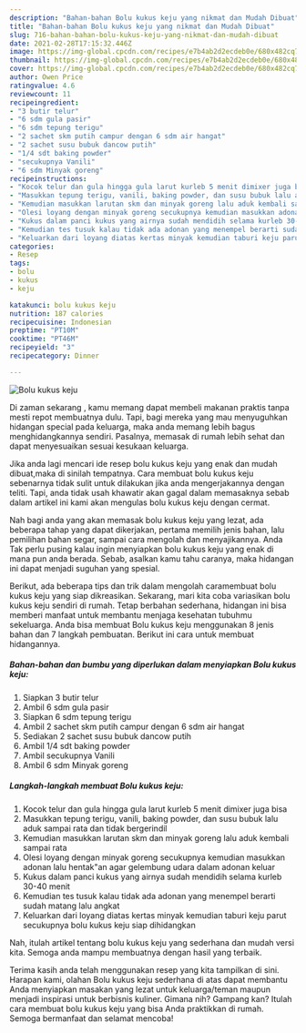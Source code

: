 ```yaml
---
description: "Bahan-bahan Bolu kukus keju yang nikmat dan Mudah Dibuat"
title: "Bahan-bahan Bolu kukus keju yang nikmat dan Mudah Dibuat"
slug: 716-bahan-bahan-bolu-kukus-keju-yang-nikmat-dan-mudah-dibuat
date: 2021-02-28T17:15:32.446Z
image: https://img-global.cpcdn.com/recipes/e7b4ab2d2ecdeb0e/680x482cq70/bolu-kukus-keju-foto-resep-utama.jpg
thumbnail: https://img-global.cpcdn.com/recipes/e7b4ab2d2ecdeb0e/680x482cq70/bolu-kukus-keju-foto-resep-utama.jpg
cover: https://img-global.cpcdn.com/recipes/e7b4ab2d2ecdeb0e/680x482cq70/bolu-kukus-keju-foto-resep-utama.jpg
author: Owen Price
ratingvalue: 4.6
reviewcount: 11
recipeingredient:
- "3 butir telur"
- "6 sdm gula pasir"
- "6 sdm tepung terigu"
- "2 sachet skm putih campur dengan 6 sdm air hangat"
- "2 sachet susu bubuk dancow putih"
- "1/4 sdt baking powder"
- "secukupnya Vanili"
- "6 sdm Minyak goreng"
recipeinstructions:
- "Kocok telur dan gula hingga gula larut kurleb 5 menit dimixer juga bisa"
- "Masukkan tepung terigu, vanili, baking powder, dan susu bubuk lalu aduk sampai rata dan tidak bergerindil"
- "Kemudian masukkan larutan skm dan minyak goreng lalu aduk kembali sampai rata"
- "Olesi loyang dengan minyak goreng secukupnya kemudian masukkan adonan lalu hentak&#34;an agar gelembung udara dalam adonan keluar"
- "Kukus dalam panci kukus yang airnya sudah mendidih selama kurleb 30-40 menit"
- "Kemudian tes tusuk kalau tidak ada adonan yang menempel berarti sudah matang lalu angkat"
- "Keluarkan dari loyang diatas kertas minyak kemudian taburi keju parut secukupnya bolu kukus keju siap dihidangkan"
categories:
- Resep
tags:
- bolu
- kukus
- keju

katakunci: bolu kukus keju 
nutrition: 187 calories
recipecuisine: Indonesian
preptime: "PT10M"
cooktime: "PT46M"
recipeyield: "3"
recipecategory: Dinner

---
```



![Bolu kukus keju](https://img-global.cpcdn.com/recipes/e7b4ab2d2ecdeb0e/680x482cq70/bolu-kukus-keju-foto-resep-utama.jpg)

Di zaman  sekarang , kamu memang dapat membeli makanan praktis tanpa mesti repot membuatnya dulu. Tapi, bagi mereka yang mau menyuguhkan hidangan special pada keluarga, maka anda memang lebih bagus menghidangkannya sendiri. Pasalnya, memasak di rumah lebih sehat dan dapat menyesuaikan sesuai kesukaan keluarga.

Jika anda lagi mencari ide resep bolu kukus keju yang enak dan mudah dibuat,maka di sinilah tempatnya. Cara membuat bolu kukus keju  sebenarnya tidak sulit untuk dilakukan jika anda mengerjakannya dengan teliti. Tapi, anda tidak usah khawatir akan gagal dalam memasaknya 
sebab dalam artikel ini kami akan mengulas bolu kukus keju dengan cermat.  



Nah bagi anda yang akan memasak bolu kukus keju yang lezat, ada beberapa tahap yang dapat dikerjakan, pertama memilih jenis bahan, lalu pemilihan bahan segar, sampai cara mengolah dan menyajikannya. Anda Tak perlu pusing kalau ingin menyiapkan bolu kukus keju yang enak di mana pun anda berada. Sebab, asalkan kamu  tahu caranya, maka hidangan ini dapat menjadi suguhan yang spesial.

Berikut, ada beberapa tips dan trik dalam mengolah caramembuat bolu kukus keju yang siap dikreasikan. Sekarang, mari kita coba variasikan bolu kukus keju sendiri di rumah. Tetap berbahan sederhana, hidangan ini bisa memberi manfaat untuk membantu menjaga kesehatan tubuhmu sekeluarga. Anda bisa membuat Bolu kukus keju menggunakan 8 jenis bahan dan 7 langkah pembuatan. Berikut ini cara untuk membuat hidangannya.

<!--inarticleads1-->

##### Bahan-bahan dan bumbu yang diperlukan dalam menyiapkan Bolu kukus keju:

1. Siapkan 3 butir telur
1. Ambil 6 sdm gula pasir
1. Siapkan 6 sdm tepung terigu
1. Ambil 2 sachet skm putih campur dengan 6 sdm air hangat
1. Sediakan 2 sachet susu bubuk dancow putih
1. Ambil 1/4 sdt baking powder
1. Ambil secukupnya Vanili
1. Ambil 6 sdm Minyak goreng




<!--inarticleads2-->

##### Langkah-langkah membuat Bolu kukus keju:

1. Kocok telur dan gula hingga gula larut kurleb 5 menit dimixer juga bisa
1. Masukkan tepung terigu, vanili, baking powder, dan susu bubuk lalu aduk sampai rata dan tidak bergerindil
1. Kemudian masukkan larutan skm dan minyak goreng lalu aduk kembali sampai rata
1. Olesi loyang dengan minyak goreng secukupnya kemudian masukkan adonan lalu hentak&#34;an agar gelembung udara dalam adonan keluar
1. Kukus dalam panci kukus yang airnya sudah mendidih selama kurleb 30-40 menit
1. Kemudian tes tusuk kalau tidak ada adonan yang menempel berarti sudah matang lalu angkat
1. Keluarkan dari loyang diatas kertas minyak kemudian taburi keju parut secukupnya bolu kukus keju siap dihidangkan




Nah, itulah artikel tentang  bolu kukus keju  yang sederhana dan mudah versi kita. Semoga anda mampu membuatnya dengan hasil yang terbaik. 

Terima kasih anda telah menggunakan resep yang kita tampilkan di sini. Harapan kami, olahan  Bolu kukus keju sederhana di atas dapat membantu Anda menyiapkan masakan yang lezat untuk keluarga/teman maupun menjadi inspirasi untuk berbisnis kuliner. Gimana nih? Gampang kan? Itulah cara membuat bolu kukus keju yang bisa Anda praktikkan di rumah. Semoga bermanfaat dan selamat mencoba!

